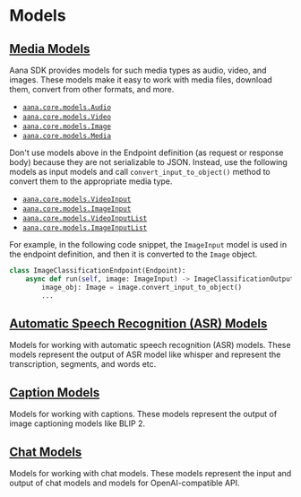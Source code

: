 # Models

## [Media Models](./media.md)

Aana SDK provides models for such media types as audio, video, and images. These models make it easy to work with media files, download them, convert from other formats, and more.

- [`aana.core.models.Audio`](./media.md#aana.core.models.Audio)
- [`aana.core.models.Video`](./media.md#aana.core.models.Video)
- [`aana.core.models.Image`](./media.md#aana.core.models.Image)
- [`aana.core.models.Media`](./media.md#aana.core.models.Media)


Don't use models above in the Endpoint definition (as request or response body) because they are not serializable to JSON. Instead, use the following models as input models and call `convert_input_to_object()` method to convert them to the appropriate media type.

- [`aana.core.models.VideoInput`](./media.md#aana.core.models.VideoInput)
- [`aana.core.models.ImageInput`](./media.md#aana.core.models.ImageInput)
- [`aana.core.models.VideoInputList`](./media.md#aana.core.models.VideoInputList)
- [`aana.core.models.ImageInputList`](./media.md#aana.core.models.ImageInputList)

For example, in the following code snippet, the `ImageInput` model is used in the endpoint definition, and then it is converted to the `Image` object.

```python
class ImageClassificationEndpoint(Endpoint):
    async def run(self, image: ImageInput) -> ImageClassificationOutput:
        image_obj: Image = image.convert_input_to_object()
        ...
```

## [Automatic Speech Recognition (ASR) Models](./asr.md)

Models for working with automatic speech recognition (ASR) models. These models represent the output of ASR model like whisper and represent the transcription, segments, and words etc.

<!-- - [`aana.core.models.asr.AsrTranscription`](./asr.md#aana.core.models.asr.AsrTranscription)
- [`aana.core.models.asr.AsrTranscriptionInfo`](./asr.md#aana.core.models.asr.AsrTranscriptionInfo)
- [`aana.core.models.asr.AsrSegment`](./asr.md#aana.core.models.asr.AsrSegment)
- [`aana.core.models.asr.AsrWord`](./asr.md#aana.core.models.asr.AsrWord) -->

## [Caption Models](./captions.md)

Models for working with captions. These models represent the output of image captioning models like BLIP 2.

## [Chat Models](./chat.md)

Models for working with chat models. These models represent the input and output of chat models and models for OpenAI-compatible API.